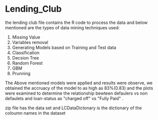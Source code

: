 # Lending_Club

the lending club file contains the R code to process the data and below mentioned are the types of data mining techniques used:

1. Missing Value 
2. Variables removal 
3. Generating Models based on Training and Test data
4. Classification 
5. Decsion Tree
6. Random Forest
7. GBM
8. Prunning 

The Above mentioned models were applied and results were observe, we obtained the accruacy of the model to as high as 83%(0.83)  and the plots were examined to determine the relationship bewteen defaulers vs non defaulets and loan-status as "charged off" vs "Fully Paid" .

zip file has the data set and LCDataDictonary is the dictionary of the coloumn names in the dataset

